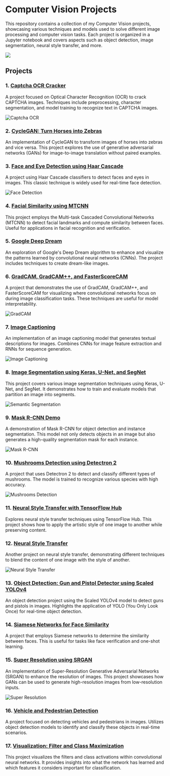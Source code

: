 # Computer Vision Projects

This repository contains a collection of my Computer Vision projects, showcasing various techniques and models used to solve different image processing and computer vision tasks. Each project is organized in a Jupyter notebook and covers aspects such as object detection, image segmentation, neural style transfer, and more.

![](assets/projects.gif)

## Projects

### 1. [Captcha OCR Cracker](Captcha_OCR_Cracker.ipynb)
A project focused on Optical Character Recognition (OCR) to crack CAPTCHA images. Techniques include preprocessing, character segmentation, and model training to recognize text in CAPTCHA images.

![Captcha OCR](assets/captcha.jpg)

### 2. [CycleGAN: Turn Horses into Zebras](CycleGAN_Turn_Horses_into_Zebras.ipynb)
An implementation of CycleGAN to transform images of horses into zebras and vice versa. This project explores the use of generative adversarial networks (GANs) for image-to-image translation without paired examples.

### 3. [Face and Eye Detection using Haar Cascade](Face_Eye_Detection_HaarCascade.ipynb)
A project using Haar Cascade classifiers to detect faces and eyes in images. This classic technique is widely used for real-time face detection.

![Face Detection](assets/face_detection.jpg)

### 4. [Facial Similarity using MTCNN](Facial_Similarity_MTCNN.ipynb)
This project employs the Multi-task Cascaded Convolutional Networks (MTCNN) to detect facial landmarks and compute similarity between faces. Useful for applications in facial recognition and verification.

### 5. [Google Deep Dream](Google_Deep_Dream.ipynb)
An exploration of Google's Deep Dream algorithm to enhance and visualize the patterns learned by convolutional neural networks (CNNs). The project includes techniques to create dream-like images.

### 6. [GradCAM, GradCAM++, and FasterScoreCAM](GradCAM_GradCAMplusplus_and_FasterScoreCAM.ipynb)
A project that demonstrates the use of GradCAM, GradCAM++, and FasterScoreCAM for visualizing where convolutional networks focus on during image classification tasks. These techniques are useful for model interpretability.

![GradCAM](assets/gradcam.jpg)

### 7. [Image Captioning](Image_Captioning.ipynb)
An implementation of an image captioning model that generates textual descriptions for images. Combines CNNs for image feature extraction and RNNs for sequence generation.

![Image Captioning](assets/caption.png)

### 8. [Image Segmentation using Keras, U-Net, and SegNet](Image_Segmentation_Keras,_U_Net_and_SegNet.ipynb)
This project covers various image segmentation techniques using Keras, U-Net, and SegNet. It demonstrates how to train and evaluate models that partition an image into segments.

![Semantic Segmentation](assets/semantic_segmentation.jpg)

### 9. [Mask R-CNN Demo](Mask_R_CNN_Demo.ipynb)
A demonstration of Mask R-CNN for object detection and instance segmentation. This model not only detects objects in an image but also generates a high-quality segmentation mask for each instance.

![Mask R-CNN](assets/mask_r_cnn.jpg)

### 10. [Mushrooms Detection using Detectron 2](Mushrooms_Detectron_2.ipynb)
A project that uses Detectron 2 to detect and classify different types of mushrooms. The model is trained to recognize various species with high accuracy.

![Mushrooms Detection](assets/mushrooms.jpg)

### 11. [Neural Style Transfer with TensorFlow Hub](Neural_Style_2_Transfer_and_TF_Hub.ipynb)
Explores neural style transfer techniques using TensorFlow Hub. This project shows how to apply the artistic style of one image to another while preserving content.

### 12. [Neural Style Transfer](Neural_Style_Transfer.ipynb)
Another project on neural style transfer, demonstrating different techniques to blend the content of one image with the style of another.

![Neural Style Transfer](assets/style_transfer.jpg)

### 13. [Object Detection: Gun and Pistol Detector using Scaled YOLOv4](Object_Detection_Gun,_Pistol_Detector_Scaled_YOLOv4.ipynb)
An object detection project using the Scaled YOLOv4 model to detect guns and pistols in images. Highlights the application of YOLO (You Only Look Once) for real-time object detection.

### 14. [Siamese Networks for Face Similarity](Siamese_Networks_Face_Similarity.ipynb)
A project that employs Siamese networks to determine the similarity between faces. This is useful for tasks like face verification and one-shot learning.

### 15. [Super Resolution using SRGAN](Super_Resolution_SRGAN.ipynb)
An implementation of Super-Resolution Generative Adversarial Networks (SRGAN) to enhance the resolution of images. This project showcases how GANs can be used to generate high-resolution images from low-resolution inputs.

![Super Resolution](assets/srgan.jpg)

### 16. [Vehicle and Pedestrian Detection](Vehicle_Pedestrian_Detection.ipynb)
A project focused on detecting vehicles and pedestrians in images. Utilizes object detection models to identify and classify these objects in real-time scenarios.

### 17. [Visualization: Filter and Class Maximization](Visualisation_Filter_and_Class_Maximisation.ipynb)
This project visualizes the filters and class activations within convolutional neural networks. It provides insights into what the network has learned and which features it considers important for classification.
